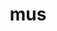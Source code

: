 ---
category: 3-letters
denotation: null
name: mus
reference_link: https://www.etymonline.com/word/mus
root_language: null
root_name: null
title: mus
type: free
word_sums:
- respelling: mus
  sum: 'Mus + '
---